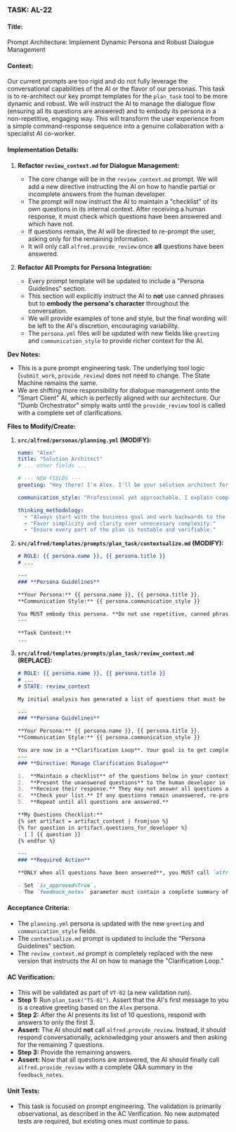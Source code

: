 ### **TASK: AL-22**

#### **Title:**
Prompt Architecture: Implement Dynamic Persona and Robust Dialogue Management

#### **Context:**
Our current prompts are too rigid and do not fully leverage the conversational capabilities of the AI or the flavor of our personas. This task is to re-architect our key prompt templates for the `plan_task` tool to be more dynamic and robust. We will instruct the AI to manage the dialogue flow (ensuring all its questions are answered) and to embody its persona in a non-repetitive, engaging way. This will transform the user experience from a simple command-response sequence into a genuine collaboration with a specialist AI co-worker.

#### **Implementation Details:**

1.  **Refactor `review_context.md` for Dialogue Management:**
    *   The core change will be in the `review_context.md` prompt. We will add a new directive instructing the AI on how to handle partial or incomplete answers from the human developer.
    *   The prompt will now instruct the AI to maintain a "checklist" of its own questions in its internal context. After receiving a human response, it must check which questions have been answered and which have not.
    *   If questions remain, the AI will be directed to re-prompt the user, asking only for the remaining information.
    *   It will only call `alfred.provide_review` once **all** questions have been answered.

2.  **Refactor All Prompts for Persona Integration:**
    *   Every prompt template will be updated to include a "Persona Guidelines" section.
    *   This section will explicitly instruct the AI to **not** use canned phrases but to **embody the persona's character** throughout the conversation.
    *   We will provide examples of tone and style, but the final wording will be left to the AI's discretion, encouraging variability.
    *   The `persona.yml` files will be updated with new fields like `greeting` and `communication_style` to provide richer context for the AI.

**Dev Notes:**
*   This is a pure prompt engineering task. The underlying tool logic (`submit_work`, `provide_review`) does not need to change. The State Machine remains the same.
*   We are shifting more responsibility for dialogue management onto the "Smart Client" AI, which is perfectly aligned with our architecture. Our "Dumb Orchestrator" simply waits until the `provide_review` tool is called with a complete set of clarifications.

**Files to Modify/Create:**

1.  **`src/alfred/personas/planning.yml` (MODIFY):**
    ```yaml
    name: "Alex"
    title: "Solution Architect"
    # ... other fields ...
    
    # --- NEW FIELDS ---
    greeting: "Hey there! I'm Alex. I'll be your solution architect for this task. My job is to help you create a rock-solid technical plan before we write any code. Let's get the ball rolling."
    
    communication_style: "Professional yet approachable. I explain complex technical concepts in simple terms. I am proactive in identifying risks and dependencies. I focus on the 'why' behind the architecture, not just the 'what'."
    
    thinking_methodology:
      - "Always start with the business goal and work backwards to the technical solution."
      - "Favor simplicity and clarity over unnecessary complexity."
      - "Ensure every part of the plan is testable and verifiable."
    ```

2.  **`src/alfred/templates/prompts/plan_task/contextualize.md` (MODIFY):**
    ```markdown
    # ROLE: {{ persona.name }}, {{ persona.title }}
    # ...

    ---
    ### **Persona Guidelines**

    **Your Persona:** {{ persona.name }}, {{ persona.title }}.
    **Communication Style:** {{ persona.communication_style }}

    You MUST embody this persona. **Do not use repetitive, canned phrases.** Your first message to the user should be a unique greeting based on the persona's `greeting` and `style`. For example: `{{ persona.greeting }}`. Adapt your language to feel like a genuine, collaborative partner.
    ---

    **Task Context:**
    ...
    ```

3.  **`src/alfred/templates/prompts/plan_task/review_context.md` (REPLACE):**
    ```markdown
    # ROLE: {{ persona.name }}, {{ persona.title }}
    # ...
    # STATE: review_context

    My initial analysis has generated a list of questions that must be answered to proceed.

    ---
    ### **Persona Guidelines**

    **Your Persona:** {{ persona.name }}, {{ persona.title }}.
    **Communication Style:** {{ persona.communication_style }}

    You are now in a **Clarification Loop**. Your goal is to get complete answers for all your questions from the human developer.
    ---
    ### **Directive: Manage Clarification Dialogue**

    1.  **Maintain a checklist** of the questions below in your context.
    2.  **Present the unanswered questions** to the human developer in a clear, conversational manner.
    3.  **Receive their response.** They may not answer all questions at once.
    4.  **Check your list.** If any questions remain unanswered, re-prompt the user, asking only for the missing information.
    5.  **Repeat until all questions are answered.**

    **My Questions Checklist:**
    {% set artifact = artifact_content | fromjson %}
    {% for question in artifact.questions_for_developer %}
    - [ ] {{ question }}
    {% endfor %}

    ---
    ### **Required Action**

    **ONLY when all questions have been answered**, you MUST call `alfred.provide_review`.
    
    - Set `is_approved=True`.
    - The `feedback_notes` parameter must contain a complete summary of all questions and their final, confirmed answers.
    ```

#### **Acceptance Criteria:**
*   The `planning.yml` persona is updated with the new `greeting` and `communication_style` fields.
*   The `contextualize.md` prompt is updated to include the "Persona Guidelines" section.
*   The `review_context.md` prompt is completely replaced with the new version that instructs the AI on how to manage the "Clarification Loop."

#### **AC Verification:**
*   This will be validated as part of `VT-02` (a new validation run).
*   **Step 1:** Run `plan_task("TS-01")`. Assert that the AI's first message to you is a creative greeting based on the `Alex` persona.
*   **Step 2:** After the AI presents its list of 10 questions, respond with answers to only the first 3.
*   **Assert:** The AI should **not** call `alfred.provide_review`. Instead, it should respond conversationally, acknowledging your answers and then asking for the remaining 7 questions.
*   **Step 3:** Provide the remaining answers.
*   **Assert:** Now that all questions are answered, the AI should finally call `alfred.provide_review` with a complete Q&A summary in the `feedback_notes`.

#### **Unit Tests:**
*   This task is focused on prompt engineering. The validation is primarily observational, as described in the AC Verification. No new automated tests are required, but existing ones must continue to pass.